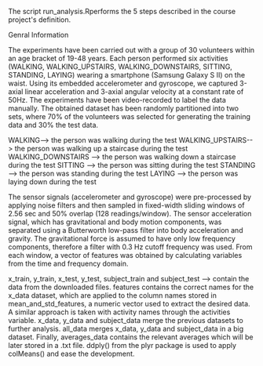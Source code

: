 
The script run_analysis.Rperforms the 5 steps described in the course project's definition.

Genral Information

The experiments have been carried out with a group of 30 volunteers within an age bracket of 19-48 years. 
Each person performed six activities (WALKING, WALKING_UPSTAIRS, WALKING_DOWNSTAIRS, SITTING, STANDING, LAYING) wearing a 
smartphone (Samsung Galaxy S II) on the waist. Using its embedded accelerometer and gyroscope, we captured 3-axial linear 
acceleration and 3-axial angular velocity at a constant rate of 50Hz. The experiments have been video-recorded to label the 
data manually. The obtained dataset has been randomly partitioned into two sets, 
where 70% of the volunteers was selected for generating the training data and 30% the test data.

WALKING-->  the person was walking during the test
WALKING_UPSTAIRS-->  the person was walking up a staircase during the test
WALKING_DOWNSTAIRS -->  the person was walking down a staircase during the test
SITTING -->  the person was sitting during the test
STANDING -->  the person was standing during the test
LAYING -->  the person was laying down during the test

The sensor signals (accelerometer and gyroscope) were pre-processed by applying noise filters and then sampled in fixed-width 
sliding windows of 2.56 sec and 50% overlap (128 readings/window). The sensor acceleration signal, which has gravitational and 
body motion components, was separated using a Butterworth low-pass filter into body acceleration and gravity. The gravitational 
force is assumed to have only low frequency components, therefore a filter with 0.3 Hz cutoff frequency was used. 
From each window, a vector of features was obtained by calculating variables from the time and frequency domain.



x_train, y_train, x_test, y_test, subject_train and subject_test --> contain the data from the downloaded files.
features contains the correct names for the x_data dataset, which are applied to the column names stored in mean_and_std_features, a numeric vector used to extract the desired data.
A similar approach is taken with activity names through the activities variable.
x_data, y_data and subject_data merge the previous datasets to further analysis.
all_data merges x_data, y_data and subject_data in a big dataset.
Finally, averages_data contains the relevant averages which will be later stored in a .txt file. ddply() from the plyr package is used to apply colMeans() and ease the development.
